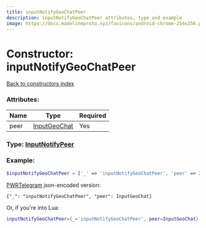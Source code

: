 ```yaml
---
title: inputNotifyGeoChatPeer
description: inputNotifyGeoChatPeer attributes, type and example
image: https://docs.madelineproto.xyz/favicons/android-chrome-256x256.png
---
```

# Constructor: inputNotifyGeoChatPeer  
[Back to constructors index](index.md)



### Attributes:

| Name     |    Type       | Required |
|----------|---------------|----------|
|peer|[InputGeoChat](../types/InputGeoChat.md) | Yes|



### Type: [InputNotifyPeer](../types/InputNotifyPeer.md)


### Example:

```php
$inputNotifyGeoChatPeer = ['_' => 'inputNotifyGeoChatPeer', 'peer' => InputGeoChat];
```  

[PWRTelegram](https://pwrtelegram.xyz) json-encoded version:

```
{"_": "inputNotifyGeoChatPeer", "peer": InputGeoChat}
```


Or, if you're into Lua:

```lua
inputNotifyGeoChatPeer={_='inputNotifyGeoChatPeer', peer=InputGeoChat}

```


